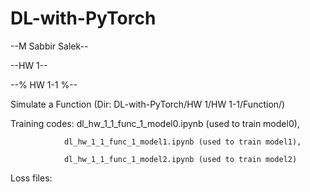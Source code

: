# DL-with-PyTorch
--M Sabbir Salek--

--HW 1--

--% HW 1-1 %--

Simulate a Function (Dir: DL-with-PyTorch/HW 1/HW 1-1/Function/)

Training codes: dl_hw_1_1_func_1_model0.ipynb (used to train model0),

                dl_hw_1_1_func_1_model1.ipynb (used to train model1),
                
                dl_hw_1_1_func_1_model2.ipynb (used to train model2)
                
Loss files: 
